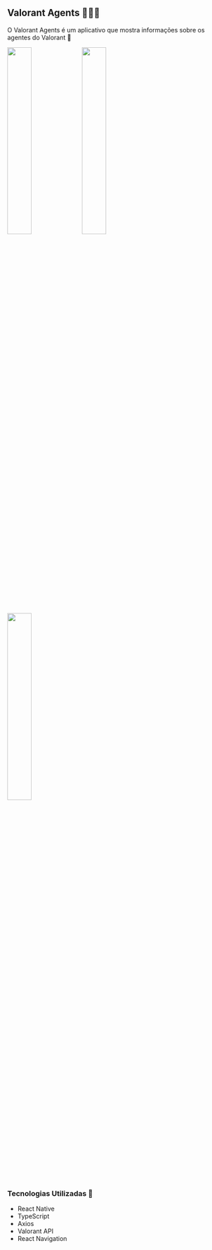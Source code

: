 ## Valorant Agents 👩🏻‍🚀
O Valorant Agents é um aplicativo que mostra informações sobre os agentes do Valorant 🚀

<div width='100%'>
<img width='33%' src='https://user-images.githubusercontent.com/85759155/213255058-1c08b730-714b-4815-8dd5-f7d6a98816aa.png'> <img width='33%' src='https://user-images.githubusercontent.com/85759155/213255111-ec853b86-1251-4841-82cd-84327f4fea24.png'> <img width='33%' src='https://user-images.githubusercontent.com/85759155/213255201-db1eca57-5b50-4176-82e0-f58381190a15.png'/>
</div>

### Tecnologias Utilizadas 🚀
- React Native
- TypeScript
- Axios
- Valorant API
- React Navigation
